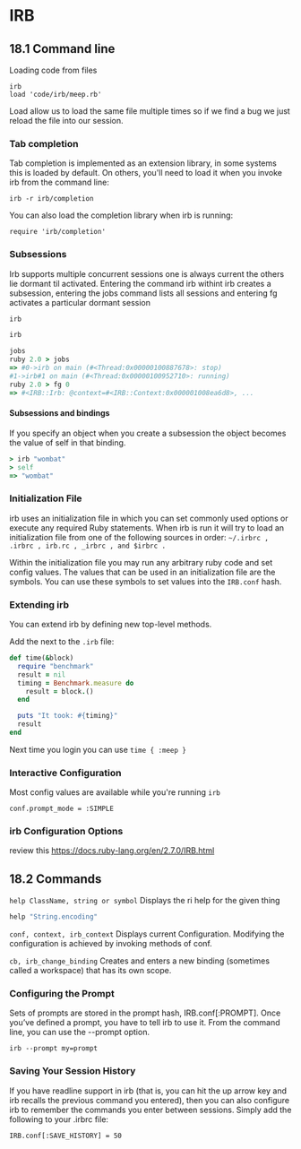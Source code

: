 # IRB

## 18.1 Command line

Loading code from files

```
irb
load 'code/irb/meep.rb'
```

Load allow us to load the same file multiple times so if we find a bug we just reload
the file into our session.

### Tab completion
Tab completion is implemented as an extension library, in some systems this is loaded by
default. On others, you'll need to load it when you invoke irb from the command line:

`irb -r irb/completion`

You can also load the completion library when irb is running:
```
require 'irb/completion'
```

### Subsessions

Irb supports multiple concurrent sessions one is always current the others lie dormant
til activated. Entering the command irb withint irb creates a subsession, entering the
jobs command lists all sessions and entering fg activates a particular dormant session

```ruby
irb

irb

jobs
ruby 2.0 > jobs
=> #0->irb on main (#<Thread:0x00000100887678>: stop)
#1->irb#1 on main (#<Thread:0x00000100952710>: running)
ruby 2.0 > fg 0
=> #<IRB::Irb: @context=#<IRB::Context:0x000001008ea6d8>, ...
```

#### Subsessions and bindings

If you specify an object when you create a subsession the object becomes the value of
self in that binding.

```ruby
> irb "wombat"
> self
=> "wombat"
```

### Initialization File

irb uses an initialization file in which you can set commonly used options or execute any
required Ruby statements. When irb is run it will try to load an initialization file from
one of the following sources in order: `~/.irbrc , .irbrc , irb.rc , _irbrc , and $irbrc .`

Within the initialization file you may run any arbitrary ruby code and set config values.
The values that can be used in an initialization file are the symbols. You can use these
symbols to set values into the `IRB.conf` hash.

### Extending irb

You can extend irb by defining new top-level methods.

Add the next to the `.irb` file:

```ruby
def time(&block)
  require "benchmark"
  result = nil
  timing = Benchmark.measure do
    result = block.()
  end

  puts "It took: #{timing}"
  result
end
```

Next time you login you can use
`time { :meep }`

### Interactive Configuration

Most config values are available while you're running `irb`

`conf.prompt_mode = :SIMPLE`

### irb Configuration Options

review this https://docs.ruby-lang.org/en/2.7.0/IRB.html

## 18.2 Commands

`help ClassName, string or symbol`
Displays the ri help for the given thing

```ruby
help "String.encoding"
```

`conf, context, irb_context`
Displays current Configuration. Modifying the configuration is achieved by invoking
methods of conf.

`cb, irb_change_binding`
Creates and enters a new binding (sometimes called a workspace) that has its own scope.

### Configuring the Prompt

Sets of prompts are stored in the prompt hash, IRB.conf[:PROMPT].
Once you’ve defined a prompt, you have to tell irb to use it. From the command line, you
can use the --prompt option.

`irb --prompt my=prompt`

### Saving Your Session History

If you have readline support in irb (that is, you can hit the up arrow key and irb recalls
the previous command you entered), then you can also configure irb to remember the commands
you enter between sessions. Simply add the following to your .irbrc file:

```
IRB.conf[:SAVE_HISTORY] = 50
```
